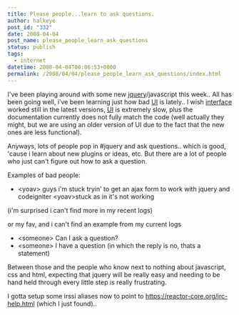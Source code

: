 ```yaml
---
title: Please people...learn to ask questions.
author: halkeye
post_id: "332"
date: 2008-04-04
post_name: please_people_learn_ask_questions
status: publish
tags:
  - internet
datetime: 2008-04-04T00:06:53+0800
permalink: /2008/04/04/please_people_learn_ask_questions/index.html
---
```


I've been playing around with some new [jquery](https://www.jquery.com)/javascript this week.. All has been going well, i've been learning just how bad [UI](https://ui.jquery.com) is lately.. I wish [interface](https://interface.eyecon.ro/) worked still in the latest versions, [UI](https://ui.jquery.com) is extremely slow, plus the documentation currently does not fully match the code (well actually they might, but we are using an older version of UI due to the fact that the new ones are less functional).

Anyways, lots of people pop in #jquery and ask questions.. which is good, 'cause i learn about new plugins or ideas, etc. But there are a lot of people who just can't figure out how to ask a question.

Examples of bad people:
* &lt;yoav&gt; guys i'm stuck tryin' to get an ajax form to work with jquery and codeigniter &lt;yoav&gt;stuck as in it's not working

(i'm surprised i can't find more in my recent logs)

or my fav, and i can't find an example from my current logs
* &lt;someone&gt; Can I ask a question?
* &lt;someone&gt; I have a question (in which the reply is no, thats a statement)

Between those and the people who know next to nothing about javascript, css and html, expecting that jquery will be really easy and needing to be hand held through every little step is really frustrating.

I gotta setup some irssi aliases now to point to https://reactor-core.org/irc-help.html (which I just found)..
